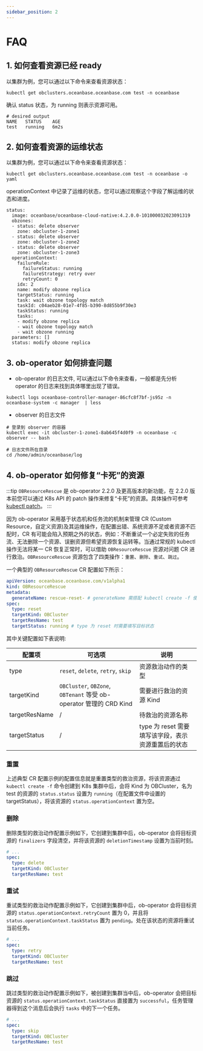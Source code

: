 ```yaml
---
sidebar_position: 2
---
```


# FAQ

## 1. 如何查看资源已经 ready

以集群为例，您可以通过以下命令来查看资源状态：

```shell
kubectl get obclusters.oceanbase.oceanbase.com test -n oceanbase 
```

确认 status 状态，为 running 则表示资源可用。

```shell
# desired output 
NAME   STATUS    AGE
test   running   6m2s
```

## 2. 如何查看资源的运维状态

以集群为例，您可以通过以下命令来查看资源状态：

```shell
kubectl get obclusters.oceanbase.oceanbase.com test -n oceanbase -o yaml
```

operationContext 中记录了运维的状态，您可以通过观察这个字段了解运维的状态和进度。

```shell
status:
  image: oceanbase/oceanbase-cloud-native:4.2.0.0-101000032023091319
  obzones:
  - status: delete observer
    zone: obcluster-1-zone1
  - status: delete observer
    zone: obcluster-1-zone2
  - status: delete observer
    zone: obcluster-1-zone3
  operationContext:
    failureRule:
      failureStatus: running
      failureStrategy: retry over
      retryCount: 0
    idx: 2
    name: modify obzone replica
    targetStatus: running
    task: wait obzone topology match
    taskId: c04aeb28-01e7-4f85-b390-8d855b9f30e3
    taskStatus: running
    tasks:
    - modify obzone replica
    - wait obzone topology match
    - wait obzone running
  parameters: []
  status: modify obzone replica
```

## 3. ob-operator 如何排查问题

* ob-operator 的日志文件, 可以通过以下命令来查看，一般都是先分析 operator 的日志来找到具体哪里出现了错误。

```shell
kubectl logs oceanbase-controller-manager-86cfc8f7bf-js95z -n oceanbase-system -c manager  | less
```

* observer 的日志文件

```shell
# 登录到 observer 的容器
kubectl exec -it obcluster-1-zone1-8ab645f4d0f9 -n oceanbase -c observer -- bash

# 日志文件所在目录
cd /home/admin/oceanbase/log
```

## 4. ob-operator 如何修复“卡死”的资源

:::tip
`OBResourceRescue` 是 ob-operator 2.2.0 及更高版本的新功能，在 2.2.0 版本前您可以通过 K8s API 的 patch 操作来修复“卡死”的资源。具体操作可参考 [kubectl patch](https://kubernetes.io/docs/reference/kubectl/generated/kubectl_patch/)。
:::

因为 ob-operator 采用基于状态机和任务流的机制来管理 CR (Custom Resource，自定义资源)及其运维操作，在配置出错、系统资源不足或者资源不匹配时，CR 有可能会陷入预期之外的状态，例如：不断重试一个必定失败的任务流、无法删除一个资源、误删资源但希望资源恢复运转等。当通过常规的 kubectl 操作无法将某一 CR 恢复正常时，可以借助 `OBResourceRescue` 资源对问题 CR 进行救治。`OBResourceRescue` 资源包含了四类操作：`重置`、`删除`、`重试`、`跳过`。

一个典型的 `OBResourceRescue` CR 配置如下所示：

```yaml
apiVersion: oceanbase.oceanbase.com/v1alpha1
kind: OBResourceRescue
metadata:
  generateName: rescue-reset- # generateName 需搭配 kubectl create -f 使用
spec:
  type: reset
  targetKind: OBCluster
  targetResName: test
  targetStatus: running # type 为 reset 时需要填写目标状态
```

其中关键配置如下表说明:

| 配置项 | 可选项 | 说明 |
| -- | -- | -- |
| type | `reset`, `delete`, `retry`, `skip` | 资源救治动作的类型 |
| targetKind | `OBCluster`, `OBZone`, `OBTenant` 等受 ob-operator 管理的 CRD Kind | 需要进行救治的资源 Kind |
| targetResName | / | 待救治的资源名称 |
| targetStatus | / | type 为 reset 需要填写该字段，表示资源重置后的状态 | 

### 重置

上述典型 CR 配置示例的配置信息就是重置类型的救治资源，将该资源通过 `kubectl create -f` 命令创建到 K8s 集群中后，会将 Kind 为 OBCluster，名为 test 的资源的 `status.status` 设置为 `running`（在配置文件中设置的 targetStatus），将该资源的 `status.operationContext` 置为空。

### 删除

删除类型的救治动作配置示例如下，它创建到集群中后，ob-operator 会将目标资源的 `finalizers` 字段清空，并将该资源的 `deletionTimestamp` 设置为当前时刻。

```yaml
# ...
spec:
  type: delete
  targetKind: OBCluster
  targetResName: test
```

### 重试

重试类型的救治动作配置示例如下，它创建到集群中后，ob-operator 会将目标资源的 `status.operationContext.retryCount` 置为 0，并且将 `status.operationContext.taskStatus` 置为 `pending`。处在该状态的资源将重试当前任务。

```yaml
# ...
spec:
  type: retry
  targetKind: OBCluster
  targetResName: test
```

### 跳过

跳过类型的救治动作配置示例如下，被创建到集群当中后，ob-operator 会把目标资源的 `status.operationContext.taskStatus` 直接置为 `successful`，任务管理器得到这个消息后会执行 `tasks` 中的下一个任务。 

```yaml
# ...
spec:
  type: skip
  targetKind: OBCluster
  targetResName: test
```